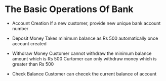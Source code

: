# The Basic Operations Of Bank

* Account Creation
If a new customer, provide new unique bank account number

* Deposit Money
 Takes minimum balance as Rs 500 automatically once account created
 
* Withdraw Money
 Customer cannot withdraw the minimum balance amount which is Rs 500
 Curtomer can only withdraw money which is greater than Rs 500
 
* Check Balance 
 Customer can checek the current balance of account
 
 
 
